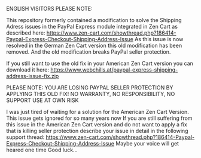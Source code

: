 ENGLISH VISITORS PLEASE NOTE:

This repository formerly contained a modification to solve the Shipping Adress issues in the PayPal Express module integrated in Zen Cart as described here: 
https://www.zen-cart.com/showthread.php?186414-Paypal-Express-Checkout-Shipping-Address-Issue
As this issue is now resolved in the German Zen Cart version this old modification has been removed.
And the old modification breaks PayPal seller protection.

If you still want to use the old fix in your American Zen Cart version you can download it here:
https://www.webchills.at/paypal-express-shipping-address-issue-fix.zip

PLEASE NOTE:
YOU ARE LOSING PAYPAL SELLER PROTECTION BY APPLYING THIS OLD FIX!
NO WARRANTY, NO RESPONSIBILITY, NO SUPPORT
USE AT OWN RISK

I was just tired of waiting for a solution for the American Zen Cart Version.
This issue gets ignored for so many years now
If you are still suffering from this issue in the American Zen Cart version and do not want to apply a fix that is killing seller protection describe your issue in detail in the following support thread:
https://www.zen-cart.com/showthread.php?186414-Paypal-Express-Checkout-Shipping-Address-Issue
Maybe your voice will get heared one time
Good luck...